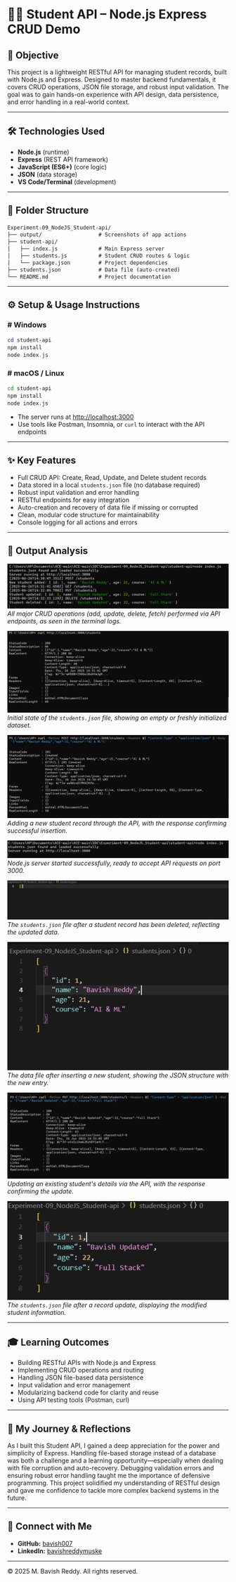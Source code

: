 # 🧑‍🎓 Student API – Node.js Express CRUD Demo

## 📖 Objective
This project is a lightweight RESTful API for managing student records, built with Node.js and Express. Designed to master backend fundamentals, it covers CRUD operations, JSON file storage, and robust input validation. The goal was to gain hands-on experience with API design, data persistence, and error handling in a real-world context.

---

## 🛠️ Technologies Used
- **Node.js** (runtime)
- **Express** (REST API framework)
- **JavaScript (ES6+)** (core logic)
- **JSON** (data storage)
- **VS Code/Terminal** (development)

---

## 📂 Folder Structure
```plaintext
Experiment-09_NodeJS_Student-api/
├── output/                  # Screenshots of app actions
├── student-api/
│   ├── index.js             # Main Express server
│   ├── students.js          # Student CRUD routes & logic
│   └── package.json         # Project dependencies
├── students.json            # Data file (auto-created)
└── README.md                # Project documentation
```

---

## ⚙️ Setup & Usage Instructions

### # Windows
```powershell
cd student-api
npm install
node index.js
```

### # macOS / Linux
```bash
cd student-api
npm install
node index.js
```

- The server runs at [http://localhost:3000](http://localhost:3000)
- Use tools like Postman, Insomnia, or `curl` to interact with the API endpoints

---

## ✨ Key Features
- Full CRUD API: Create, Read, Update, and Delete student records
- Data stored in a local `students.json` file (no database required)
- Robust input validation and error handling
- RESTful endpoints for easy integration
- Auto-creation and recovery of data file if missing or corrupted
- Clean, modular code structure for maintainability
- Console logging for all actions and errors

---

## 📸 Output Analysis

![Actions Performed](output/Actions_performed.png)
*All major CRUD operations (add, update, delete, fetch) performed via API endpoints, as seen in the terminal logs.*

![Data in student.json](output/Data_in_student.json.png)
*Initial state of the `students.json` file, showing an empty or freshly initialized dataset.*

![Insert Data](output/Insert_data.png)
*Adding a new student record through the API, with the response confirming successful insertion.*

![Start Server](output/Start_Server.png)
*Node.js server started successfully, ready to accept API requests on port 3000.*

![Student.json after Deletion](output/Student.json_after_deletion.png)
*The `students.json` file after a student record has been deleted, reflecting the updated data.*

![Student.json after Insertion of Data](output/Student.json_after_insertion_of_data.png)
*The data file after inserting a new student, showing the JSON structure with the new entry.*

![Update Data](output/Update_data.png)
*Updating an existing student's details via the API, with the response confirming the update.*

![Updated student.json](output/Updated_student.json.png)
*The `students.json` file after a record update, displaying the modified student information.*

---

## 🎓 Learning Outcomes
- Building RESTful APIs with Node.js and Express
- Implementing CRUD operations and routing
- Handling JSON file-based data persistence
- Input validation and error management
- Modularizing backend code for clarity and reuse
- Using API testing tools (Postman, curl)

---

## 🧠 My Journey & Reflections
As I built this Student API, I gained a deep appreciation for the power and simplicity of Express. Handling file-based storage instead of a database was both a challenge and a learning opportunity—especially when dealing with file corruption and auto-recovery. Debugging validation errors and ensuring robust error handling taught me the importance of defensive programming. This project solidified my understanding of RESTful design and gave me confidence to tackle more complex backend systems in the future.

---

## 🔗 Connect with Me
- **GitHub:** [bavish007](https://github.com/bavish007)
- **LinkedIn:** [bavishreddymuske](https://www.linkedin.com/in/bavishreddymuske)

---

© 2025 M. Bavish Reddy. All rights reserved. 
